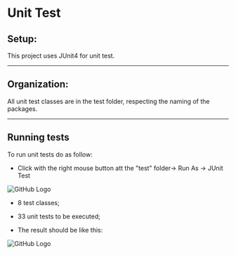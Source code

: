 # Unit Test

## Setup:
This project uses JUnit4 for unit test.

--------------------------------

## Organization:
All unit test classes are in the test folder, respecting the naming of the packages.

--------------------------------

## Running tests

To run unit tests do as follow:

* Click with the right mouse button att the "test" folder-> Run As -> JUnit Test

![GitHub Logo](https://i.gyazo.com/7e83f1959999371149ab2b8b28d7bdf1.png)

* 8 test classes;
* 33 unit tests to be executed;

* The result should be like this:

![GitHub Logo](https://i.gyazo.com/e552cdcf5ae4c5bdbb92338c943e920f.png)
